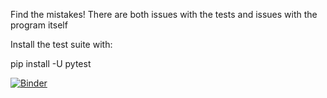 Find the mistakes! There are both issues with the tests and issues with the program itself

Install the test suite with:

pip install -U pytest

[![Binder](https://mybinder.org/badge_logo.svg)](https://mybinder.org/v2/gh/bradmorton1/password-generator-test/HEAD)
